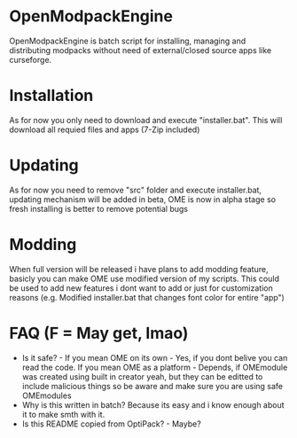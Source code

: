 # OpenModpackEngine

OpenModpackEngine is batch script for installing, managing and distributing modpacks without need of external/closed source apps like curseforge.

# Installation

As for now you only need to download and execute "installer.bat". This will download all requied files and apps (7-Zip included)

# Updating

As for now you need to remove "src" folder and execute installer.bat, updating mechanism will be added in beta, OME is now in alpha stage so fresh installing is better to remove potential bugs

# Modding

When full version will be released i have plans to add modding feature, basicly you can make OME use modified version of my scripts. This could be used to add new features i dont want to add or just for customization reasons (e.g. Modified installer.bat that changes font color for entire "app")

# FAQ (F = May get, lmao)

- Is it safe? -
If you mean OME on its own - Yes, if you dont belive you can read the code.
If you mean OME as a platform - Depends, if OMEmodule was created using built in creator yeah, but they can be editted to include malicious things so be aware and make sure you are using safe OMEmodules
- Why is this written in batch?
Because its easy and i know enough about it to make smth with it.
- Is this README copied from OptiPack? -
Maybe?
